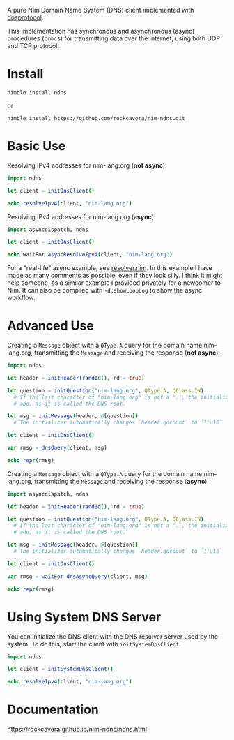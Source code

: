 A pure Nim Domain Name System (DNS) client implemented with [dnsprotocol](https://github.com/rockcavera/nim-dnsprotocol).

This implementation has synchronous and asynchronous (async) procedures (procs) for transmitting data over the internet, using both UDP and TCP protocol.
# Install
`nimble install ndns`

or

`nimble install https://github.com/rockcavera/nim-ndns.git`
# Basic Use
Resolving IPv4 addresses for nim-lang.org (**not async**):
```nim
import ndns

let client = initDnsClient()

echo resolveIpv4(client, "nim-lang.org")
```

Resolving IPv4 addresses for nim-lang.org (**async**):
```nim
import asyncdispatch, ndns

let client = initDnsClient()

echo waitFor asyncResolveIpv4(client, "nim-lang.org")
```

For a "real-life" async example, see [resolver.nim](/examples/resolver.nim). In this example I have made as many comments as possible, even if they look silly. I think it might help someone, as a similar example I provided privately for a newcomer to Nim. It can also be compiled with `-d:showLoopLog` to show the async workflow.
# Advanced Use
Creating a `Message` object with a `QType.A` query for the domain name nim-lang.org, transmitting the `Message` and receiving the response (**not async**):
```nim
import ndns

let header = initHeader(randId(), rd = true)

let question = initQuestion("nim-lang.org", QType.A, QClass.IN)
  # If the last character of "nim-lang.org" is not a '.', the initializer will
  # add, as it is called the DNS root.

let msg = initMessage(header, @[question])
  # The initializer automatically changes `header.qdcount` to `1'u16`

let client = initDnsClient()

var rmsg = dnsQuery(client, msg)

echo repr(rmsg)
```

Creating a `Message` object with a `QType.A` query for the domain name nim-lang.org, transmitting the `Message` and receiving the response (**async**):
```nim
import asyncdispatch, ndns

let header = initHeader(randId(), rd = true)

let question = initQuestion("nim-lang.org", QType.A, QClass.IN)
  # If the last character of "nim-lang.org" is not a '.', the initializer will
  # add, as it is called the DNS root.

let msg = initMessage(header, @[question])
  # The initializer automatically changes `header.qdcount` to `1'u16`

let client = initDnsClient()

var rmsg = waitFor dnsAsyncQuery(client, msg)

echo repr(rmsg)
```
# Using System DNS Server
You can initialize the DNS client with the DNS resolver server used by the system. To do this, start the client with `initSystemDnsClient`.
```nim
import ndns

let client = initSystemDnsClient()

echo resolveIpv4(client, "nim-lang.org")
```
# Documentation
https://rockcavera.github.io/nim-ndns/ndns.html
